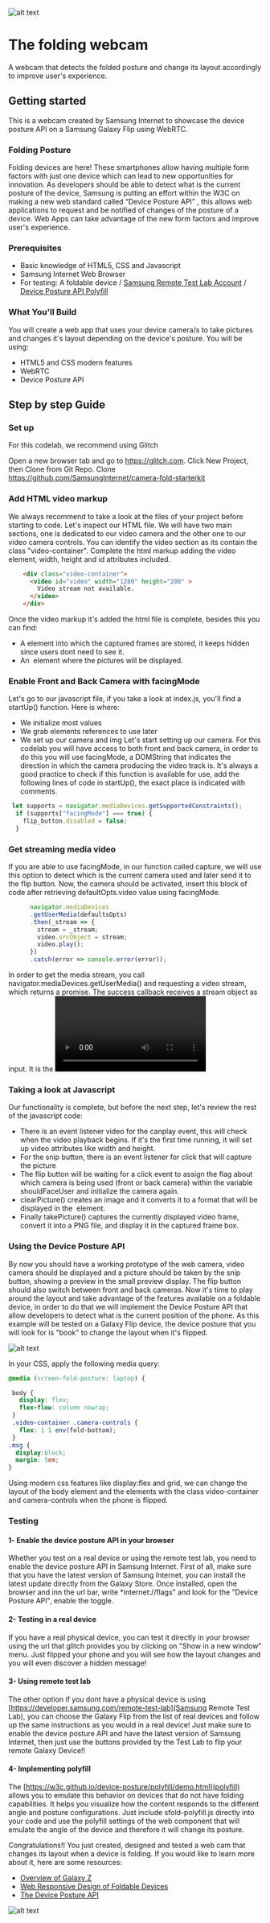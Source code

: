 ![alt text](https://cdn.glitch.com/13771a9f-c66b-4a73-87e9-b9fe0f4bb542%2Fsamsunginternet-logo.png?v=1629113116392 "Samsung Internet Logo")

# The folding webcam

A webcam that detects the folded posture and change its layout accordingly to improve user's experience.

## Getting started

This is a webcam created by Samsung Internet to showcase the device posture API on a Samsung Galaxy Flip using WebRTC. 

### Folding Posture

Folding devices are here! These smartphones allow having multiple form factors with just one device which can lead to new opportunities for innovation.
As developers should be able to detect what is the current posture of the device, Samsung is putting an effort within the W3C on making a new web standard called “Device Posture API” , 
this allows web applications to request and be notified of changes of the posture of a device. Web Apps can take advantage of the new form factors and improve user's experience.

### Prerequisites

- Basic knowledge of HTML5, CSS and Javascript
- Samsung Internet Web Browser
- For testing: A foldable device / [Samsung Remote Test Lab Account](https://developer.samsung.com/remote-test-lab) / [Device Posture API Polyfill](https://github.com/w3c/device-posture/tree/gh-pages/polyfill)

### What You'll Build

You will create a web app that uses your device camera/s to take pictures and changes it's layout depending on the device's posture.
You will be using:
- HTML5 and CSS modern features
- WebRTC
- Device Posture API

## Step by step Guide

### Set up

For this codelab, we recommend using Glitch

Open a new browser tab and go to https://glitch.com.
Click New Project, then Clone from Git Repo.
Clone https://github.com/SamsungInternet/camera-fold-starterkit

### Add HTML video markup

We always recommend to take a look at the files of your project before starting to code.
Let's inspect our HTML file. We will have two main sections, one is dedicated to our video camera and the other one to our video camera controls.
You can identify the video section as its contain the class "video-container". 
Complete the html markup adding the video element, width, height and id attributes included.


```html
    <div class="video-container">       
      <video id="video" width="1280" height="200" >
        Video stream not available.
      </video>
    </div>
```

Once the video markup it's added the html file is complete, besides this you can find:
- A <canvas> element into which the captured frames are stored, it keeps hidden since users dont need to see it. 
- An <img> element where the pictures will be displayed.
  
### Enable Front and Back Camera with facingMode
  
  Let's go to our javascript file, if you take a look at index.js, you'll find a startUp() function.
  Here is where:
  - We initialize most values
  - We grab elements references to use later
  - We set up our camera and img
  Let's start setting up our camera. For this codelab you will have access to both front and back camera, in order to do this you will
use facingMode, a DOMString that indicates the direction in which the camera producing the video track is.
  It's always a good practice to check if this function is available for use, add the following lines of code in startUp(), the exact place is
  indicated with comments.
  
  ```javascript
   let supports = navigator.mediaDevices.getSupportedConstraints();
    if (supports["facingMode"] === true) {
      flip_button.disabled = false;
    }
  ```

### Get streaming media video
  
  If you are able to use facingMode, in our function called capture, we will use this option to detect which is the current camera used
  and later send it to the flip button. Now, the camera should be activated, insert this block of code after retrieving defaultOpts.video value using facingMode.
  
  ```javascript
        navigator.mediaDevices
        .getUserMedia(defaultsOpts)
        .then(_stream => {
          stream = _stream;
          video.srcObject = stream;
          video.play();
        })
        .catch(error => console.error(error));
  ```
  
  In order to get the media stream, you call navigator.mediaDevices.getUserMedia() and 
  requesting a video stream, which returns a promise.
  The success callback receives a stream object as input. It is the <video> element's source to our new stream.
  Once the stream is linked to the <video> element, we start it playing by calling video.play().
  It's always a good practice to include the error callback too, just in case there's not a camera available or permissions are denied.
  
### Taking a look at Javascript 
  
  Our functionality is complete, but before the next step, let's review the rest of the javascript
  code:
  - There is an event listener video for the canplay event, this will check when the video playback begins. If it's the first time running,
  it will set up video attributes like width and height.
  - For the snip button, there is an event listener for click that will capture the picture
  - The flip button will be waiting for a click event to assign the flag about which camera is being used (front or back camera) within the variable shouldFaceUser 
  and initialize the camera again.
  - clearPicture() creates an image and it converts it to a format that will be displayed in the <img> element.
  - Finally takePicture() captures the currently displayed video frame, convert it into a PNG file, and display it in the captured frame box.
  
  
### Using the Device Posture API
  
By now you should have a working prototype of the web camera, video camera should be displayed and a picture should be taken by the snip button, showing 
  a preview in the small preview display. The flip button should also switch between front and back cameras. 
Now it's time to play around the layout and take advantage of the features available on a foldable device, in order to do that we
  will implement the Device Posture API that allow developers to detect what is the current position of the phone.
  As this example will be tested on a Galaxy Flip device, the device posture that you will look for is "book" to change the layout when it's flipped.
  
  ![alt text](https://cdn.glitch.com/6a5ee1f7-a3d2-4dcd-a8e2-a036213f3b06%2Fmultipleform.JPG?v=1629243387099 "Multiple Form Factors")
  
  
  In your CSS, apply the following media query:
  
  ```css
  @media (screen-fold-posture: laptop) {
  
   body {
     display: flex;
     flex-flow: column nowrap;
   }
   .video-container .camera-controls {
     flex: 1 1 env(fold-bottom);
   } 
  .msg {
    display:block;
    margin: 5em;
  }
  
  ```
  
  Using modern css features like display:flex and grid, we can change the layout of the body element and the elements with the class video-container and
  camera-controls when the phone is flipped.
  
  ### Testing
  
  #### 1- Enable the device posture API in your browser
  
  Whether you test on a real device or using the remote test lab, you need to enable the device posture API in Samsung Internet. First of all, make sure that you have
  the latest version of Samsung Internet, you can install the latest update directly from the Galaxy Store.
  Once installed, open the browser and inn the url bar, write *internet://flags" and look for the "Device Posture API", enable the toggle.
  
  #### 2- Testing in a real device
  
  If you have a real physical device, you can test it directly in your browser using the url that glitch provides you by clicking on "Show in a new window"
  menu. Just flipped your phone and you will see how the layout changes and you will even discover a hidden message!
  
  #### 3- Using remote test lab
  
  The other option if you dont have a physical device is using [https://developer.samsung.com/remote-test-lab](Samsung Remote Test Lab), you can choose the Galaxy Flip
  from the list of real devices and follow up the same instructions as you would in a real device! Just make sure to enable the device posture API and have the latest version
  of Samsung Internet, then just use the buttons provided by the Test Lab to flip your remote Galaxy Device!!
  
  #### 4- Implementing polyfill
  
  The [https://w3c.github.io/device-posture/polyfill/demo.html](polyfill) allows you to emulate this behavior on devices that do not have folding capabilities. 
  It helps you visualize how the content responds to the different angle and posture configurations. Just include sfold-polyfill.js directly into your code and
use the polyfill settings of the web component that will emulate the angle of the device and therefore it will change its posture.
  
  
Congratulations!! You just created, designed and tested a web cam that changes its layout when a device is folding.
If you would like to learn more about it, here are some resources:
  - [Overview of Galaxy Z](https://developer.samsung.com/galaxy-z/blog.html)
  - [Web Responsive Design of Foldable Devices](https://medium.com/samsung-internet-dev/web-responsive-design-for-the-new-generation-of-foldable-devices-ee434ae0fcb5)
  - [The Device Posture API](https://github.com/w3c/device-posture)
  
  
  
  
  ![alt text](https://cdn.glitch.com/13771a9f-c66b-4a73-87e9-b9fe0f4bb542%2Fzip.jpg?v=1629114185887 "Samsung Galaxy Flip")
  
  



